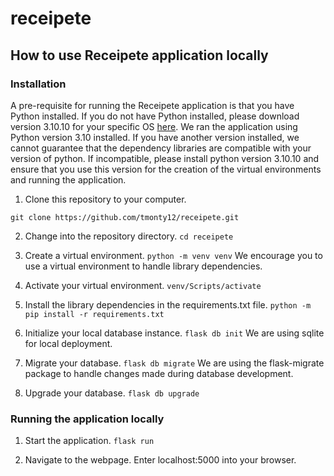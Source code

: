 # receipete

## How to use Receipete application locally

### Installation

A pre-requisite for running the Receipete application is that you have Python installed. If you do not have Python installed, please download version 3.10.10 for your specific OS [here](https://www.python.org/downloads/). We ran the application using Python version 3.10 installed. If you have another version installed, we cannot guarantee that the dependency libraries are compatible with your version of python. If incompatible, please install python version 3.10.10 and ensure that you use this version for the creation of the virtual environments and running the application.

1. Clone this repository to your computer.

`git clone https://github.com/tmonty12/receipete.git` 

2. Change into the repository directory.
`cd receipete`

3. Create a virtual environment.
`python -m venv venv`
We encourage you to use a virtual environment to handle library dependencies.

4. Activate your virtual environment.
`venv/Scripts/activate`

5. Install the library dependencies in the requirements.txt file.
`python -m pip install -r requirements.txt`

6. Initialize your local database instance.
`flask db init`
We are using sqlite for local deployment.

7. Migrate your database.
`flask db migrate`
We are using the flask-migrate package to handle changes made during database development.

8. Upgrade your database.
`flask db upgrade`

### Running the application locally
1. Start the application.
`flask run`

2. Navigate to the webpage.
Enter localhost:5000 into your browser.
